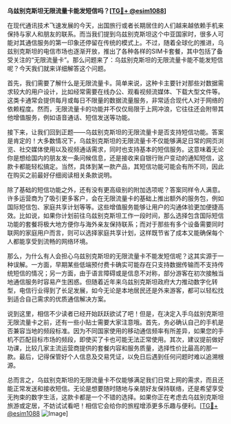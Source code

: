 **乌兹别克斯坦无限流量卡能发短信吗？[[TG💪+ @esim1088](https://t.me/s/esim1088)]**

在现代通讯技术飞速发展的今天，出国旅行或者长期居住的人们越来越依赖手机来保持与家人和朋友的联系。而当我们提到乌兹别克斯坦这个中亚国家时，很多人可能对其通信服务的第一印象还停留在传统的模式上。不过，随着全球化的推进，乌兹别克斯坦的电信市场也逐渐开放，推出了各种各样的SIM卡套餐，其中包括了备受关注的“无限流量卡”。那么问题来了：乌兹别克斯坦的无限流量卡能不能发短信呢？今天我们就来详细解答这个问题。

首先，我们需要了解什么是无限流量卡。简单来说，这种卡主要针对那些对数据需求较大的用户设计，比如经常需要在线办公、观看视频流媒体、下载大型文件等。这类卡通常会提供每月或每日不限量的数据流量服务，非常适合现代人对于网络的依赖程度。然而，无限流量卡的功能并不仅仅局限于上网冲浪，它往往还会附带其他增值服务，例如语音通话、短信发送等功能。

接下来，让我们回到正题——乌兹别克斯坦的无限流量卡是否支持短信功能。答案是肯定的！大多数情况下，乌兹别克斯坦的无限流量卡不仅能够满足日常的网页浏览、社交媒体使用以及视频通话需求，同时也支持基本的短信服务。这意味着无论你是想给国内的朋友发一条问候信息，还是接收来自银行账户变动的通知短信，这款卡都能轻松搞定。当然，具体到某一款产品，其短信功能可能会有所不同，因此在购买之前最好仔细阅读相关条款说明。

除了基础的短信功能之外，还有没有更高级别的附加选项呢？答案同样令人满意。许多运营商为了吸引更多客户，会在无限流量卡的基础上推出额外的服务包，例如国际短信包、家庭共享计划等等。这些增值服务能够让用户的沟通体验更加便捷高效。比如说，如果你计划前往乌兹别克斯坦工作一段时间，那么选择包含国际短信功能的套餐将极大地方便你与海外亲友保持联系；而对于那些有多个设备需要同时联网的家庭用户而言，则可以选择家庭共享计划，这样既节省了成本又能确保每个人都能享受到流畅的网络环境。

那么，为什么有人会担心乌兹别克斯坦的无限流量卡不能发短信呢？这其实源于一种误解。一方面，早期某些低端预付费卡确实可能存在只支持数据传输而不支持传统短信的情况；另一方面，由于语言障碍或是信息不对称，部分游客在初次接触当地通信服务时容易产生困惑。但随着近年来乌兹别克斯坦政府大力推动数字化转型，电信行业得到了长足发展，如今无论是本地居民还是外来游客，都可以轻松找到适合自己需求的优质通信解决方案。

说到这里，相信不少读者已经开始跃跃欲试了吧！但是，在决定入手乌兹别克斯坦无限流量卡之前，还有一些小贴士需要大家注意哦。首先，务必确认自己的手机是否兼容当地的频段标准。因为不同国家使用的移动通信频率有所差异，如果您的手机不匹配目标市场的频段，即使买了卡也可能无法正常使用。其次，建议提前做好功课，比较几家主流运营商提供的套餐内容和服务质量，选择性价比最高的那一款。最后，记得保管好个人信息及交易凭证，以免日后遇到任何问题时难以追溯根源。

总而言之，乌兹别克斯坦的无限流量卡不仅能够满足我们日常上网的需求，而且还能正常发送和接收短信。无论是想要随时随地与亲朋好友保持联络，还是希望享受无拘束的数字生活，这款卡都是一个不错的选择。如果你正在考虑去乌兹别克斯坦旅游或定居，不妨试试看吧！相信它会给你的旅程增添更多乐趣与便利。[[TG💪+ @esim1088](https://t.me/s/esim1088) ![Image](https://i.postimg.cc/4NQfJmqS/Snipaste-2025-05-13-00-14-12.png)]